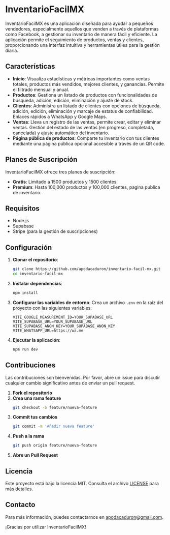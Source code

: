 # InventarioFacilMX

InventarioFacilMX es una aplicación diseñada para ayudar a pequeños vendedores, especialmente aquellos que venden a través de plataformas como Facebook, a gestionar su inventario de manera fácil y eficiente. La aplicación permite el seguimiento de productos, ventas y clientes, proporcionando una interfaz intuitiva y herramientas útiles para la gestión diaria.

## Características

- **Inicio**: Visualiza estadísticas y métricas importantes como ventas totales, productos más vendidos, mejores clientes, y ganancias. Permite el filtrado mensual y anual.
- **Productos**: Gestiona un listado de productos con funcionalidades de búsqueda, adición, edición, eliminación y ajuste de stock.
- **Clientes**: Administra un listado de clientes con opciones de búsqueda, adición, edición, eliminación y marcaje de estatus de confiabilidad. Enlaces rápidos a WhatsApp y Google Maps.
- **Ventas**: Lleva un registro de las ventas, permite crear, editar y eliminar ventas. Gestión del estado de las ventas (en progreso, completada, cancelada) y ajuste automático del inventario.
- **Página pública de productos**: Comparte tu inventario con tus clientes mediante una página pública opcional accesible a través de un QR code.

## Planes de Suscripción

InventarioFacilMX ofrece tres planes de suscripción:

- **Gratis**: Limitado a 1500 productos y 1500 clientes.
- **Premium**: Hasta 100,000 productos y 100,000 clientes, pagina publica de inventario.

## Requisitos

- Node.js
- Supabase
- Stripe (para la gestión de suscripciones)

## Configuración

1. **Clonar el repositorio**:

   ```bash
   git clone https://github.com/apodacaduron/inventario-facil-mx.git
   cd inventario-facil-mx
   ```

2. **Instalar dependencias**:

   ```bash
   npm install
   ```

3. **Configurar las variables de entorno**:
   Crea un archivo `.env` en la raíz del proyecto con las siguientes variables:

   ```env
   VITE_GOOGLE_MEASUREMENT_ID=YOUR_SUPABASE_URL
   VITE_SUPABASE_URL=YOUR_SUPABASE_URL
   VITE_SUPABASE_ANON_KEY=YOUR_SUPABASE_ANON_KEY
   VITE_WHATSAPP_URL=https://wa.me

   ```

4. **Ejecutar la aplicación**:
   ```bash
   npm run dev
   ```

## Contribuciones

Las contribuciones son bienvenidas. Por favor, abre un issue para discutir cualquier cambio significativo antes de enviar un pull request.

1. **Fork el repositorio**
2. **Crea una rama feature**
   ```bash
   git checkout -b feature/nueva-feature
   ```
3. **Commit tus cambios**
   ```bash
   git commit -m 'Añadir nueva feature'
   ```
4. **Push a la rama**
   ```bash
   git push origin feature/nueva-feature
   ```
5. **Abre un Pull Request**

## Licencia

Este proyecto está bajo la licencia MIT. Consulta el archivo [LICENSE](LICENSE) para más detalles.

## Contacto

Para más información, puedes contactarnos en [apodacaduron@gmail.com](mailto:apodacaduron@gmail.com).

¡Gracias por utilizar InventarioFacilMX!
